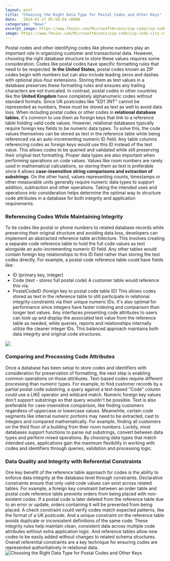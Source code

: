 ```yaml
---
layout: post
title: "Choosing the Right Data Type for Postal Codes and Other Keys"
date:   2024-01-27 05:58:54 +0000
categories: "News"
excerpt_image: https://www.fmsinc.com/MicrosoftAccess/zip-code/zip-code-city-state-list.jpg
image: https://www.fmsinc.com/MicrosoftAccess/zip-code/zip-code-city-state-list.jpg
---
```


Postal codes and other identifying codes like phone numbers play an important role in organizing customer and transactional data. However, choosing the right database structure to store these values requires some consideration. 
Codes like postal codes have specific formatting rules that need to be respected. **In the United States**, postal codes known as ZIP codes begin with numbers but can also include leading zeros and dashes with optional plus-four extensions. Storing them as text values in a database preserves these formatting rules and ensures any trailing characters are not truncated. 
In contrast, postal codes in other countries like the **United Kingdom** have completely alphanumeric codes without standard formats. Since UK postcodes like "ED1 3NT" cannot be represented as numbers, these must be stored as text as well to avoid data loss.
When including postal codes or other codes in **relational database tables**, it's common to use them as foreign keys that link to a reference table holding valid code values. However, relational databases typically require foreign key fields to be numeric data types. 
To solve this, the code values themselves can be stored as text in the reference table while being referenced via an auto-incrementing numeric ID field. Any table columns referencing codes as foreign keys would use this ID instead of the text value. This allows codes to be queried and validated while still preserving their original text formatting.
Proper data types are also important when performing operations on code values. Values like room numbers are rarely used in mathematical calculations, so storing them as text is preferable since it allows **case-insensitive string comparisons and extraction of substrings**. 
On the other hand, values representing counts, timestamps or other measurable units generally require numeric data types to support addition, subtraction and other operations. Taking the intended uses and operations into consideration helps determine the optimal way to structure code attributes in a database for both integrity and application requirements.
### Referencing Codes While Maintaining Integrity
To tie codes like postal or phone numbers to related database records while preserving their original structure and avoiding data loss, developers can implement an abstracted reference table architecture. 
This involves creating a separate code reference table to hold the full code values as text alongside an auto-incrementing numeric ID field. Any other tables would contain foreign key relationships to this ID field rather than storing the text codes directly. 
For example, a postal code reference table could have fields like:
- ID (primary key, integer)  
- Code (text - stores full postal code)
A customer table would reference this via: 
- PostalCodeID (foreign key to postal code table ID)
This allows codes stored as text in the reference table to still participate in relational integrity constraints via their unique numeric IDs. It's also optimal for performance since integers have faster indexing and comparison than longer text values.
Any interfaces presenting code attributes to users can look up and display the associated text value from the reference table as needed, while queries, reports and relationships internally utilize the cleaner integer IDs. This balanced approach maintains both data integrity and original code structures.

![](https://support.content.office.net/en-us/media/bf465e40-ab9d-4a1c-be7e-d122fd50bf9a.jpg)
### Comparing and Processing Code Attributes
Once a database has been setup to store codes and identifiers with consideration for preservation of formatting, the next step is enabling common operations on those attributes. 
Text-based codes require different processing than numeric types. For example, to find customer records by a partial postal code substring, a query against a text-based "Code" column could use a LIKE operator and wildcard match. 
Numeric foreign key values don't support substrings so that query wouldn't be possible. Text is also preferable for case-insensitive comparison, like finding customers regardless of uppercase or lowercase values. 
Meanwhile, certain code segments like internal numeric portions may need to be extracted, cast to integers and compared mathematically. For example, finding all customers on the third floor of a building from their room numbers. 
Luckily, most databases support functions to parse out substrings, convert between data types and perform mixed operations. By choosing data types that match intended uses, applications gain the maximum flexibility in working with codes and identifiers through queries, validation and processing logic.
### Data Quality and Integrity with Referential Constraints
One key benefit of the reference table approach for codes is the ability to enforce data integrity at the database level through constraints. Declarative constraints ensure that only valid code values can exist across related tables.
For example, a foreign key constraint between an order table and postal code reference table prevents orders from being placed with non-existent codes. If a postal code is later deleted from the reference table due to an error or update, orders containing it will be prevented from being placed. 
A check constraint could verify codes match expected patterns, like the format of a UK postcode. And a unique constraint on the reference table avoids duplicate or inconsistent definitions of the same code. 
These integrity rules help maintain clean, consistent data across multiple code attributes without extra application logic. And reference tables allow new codes to be easily added without changes to related schema structures. Overall referential constraints are a key technique for ensuring codes are represented authoritatively in relational data.
 ![Choosing the Right Data Type for Postal Codes and Other Keys](https://www.fmsinc.com/MicrosoftAccess/zip-code/zip-code-city-state-list.jpg)